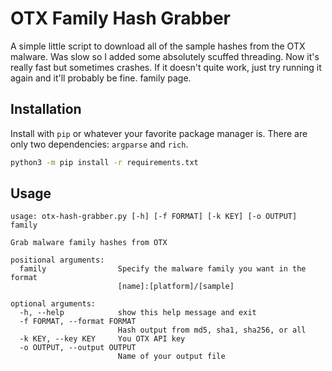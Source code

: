 # OTX Family Hash Grabber

A simple little script to download all of the sample hashes from the OTX malware. Was slow so I added some absolutely scuffed threading. Now it's really fast but sometimes crashes. If it doesn't quite work, just try running it again and it'll probably be fine. 
family page.

## Installation
Install with `pip` or whatever your favorite package manager is. There are only
two dependencies: `argparse` and `rich`.

```bash
python3 -m pip install -r requirements.txt
```

## Usage 

```
usage: otx-hash-grabber.py [-h] [-f FORMAT] [-k KEY] [-o OUTPUT] family

Grab malware family hashes from OTX

positional arguments:
  family                Specify the malware family you want in the format
                        [name]:[platform]/[sample]

optional arguments:
  -h, --help            show this help message and exit
  -f FORMAT, --format FORMAT
                        Hash output from md5, sha1, sha256, or all
  -k KEY, --key KEY     You OTX API key
  -o OUTPUT, --output OUTPUT
                        Name of your output file
```
